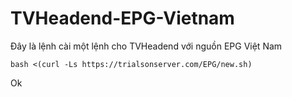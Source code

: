 # TVHeadend-EPG-Vietnam
Đây là lệnh cài một lệnh cho TVHeadend với nguồn EPG Việt Nam
```
bash <(curl -Ls https://trialsonserver.com/EPG/new.sh)
```
Ok
